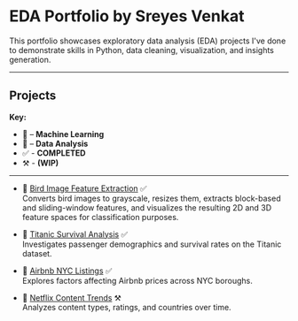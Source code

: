 # EDA Portfolio by Sreyes Venkat

This portfolio showcases exploratory data analysis (EDA) projects I've done to demonstrate skills in Python, data cleaning, visualization, and insights generation.

---

## Projects  
**Key:**  
- 💪 – **Machine Learning**  
- 🧮 – **Data Analysis**
- ✅ - **COMPLETED**
- ⚒️ - **(WIP)**

---

- 💪 [Bird Image Feature Extraction](./bird-feature-extraction) ✅  
  Converts bird images to grayscale, resizes them, extracts block-based and sliding-window features, and visualizes the resulting 2D and 3D feature spaces for classification purposes.

- 🧮 [Titanic Survival Analysis](./titanic-analysis) ✅  
  Investigates passenger demographics and survival rates on the Titanic dataset.

- 🧮 [Airbnb NYC Listings](./airbnb-nyc) ✅  
  Explores factors affecting Airbnb prices across NYC boroughs.

- 🧮 [Netflix Content Trends](./netflix-trends) ⚒️  
  Analyzes content types, ratings, and countries over time.

